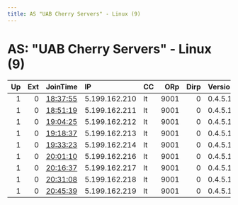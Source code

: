```yaml
---
title: AS "UAB Cherry Servers" - Linux (9)
---
```


# AS: "UAB Cherry Servers" - Linux (9)

|   Up |   Ext | JoinTime                                                                                              | IP            | CC   |   ORp |   Dirp | Version   | Contact   | Nickname   |   eFamMembers |
|-----:|------:|:------------------------------------------------------------------------------------------------------|:--------------|:-----|------:|-------:|:----------|:----------|:-----------|--------------:|
|    1 |     0 | [18:37:55](https://nusenu.github.io/OrNetStats/w/relay/1B0D955118C0568A8A1CB688A7F0684B2323AB83.html) | 5.199.162.210 | lt   |  9001 |      0 | 0.4.5.10  | None      | Unnamed    |             1 |
|    1 |     0 | [18:51:19](https://nusenu.github.io/OrNetStats/w/relay/35BBF864ECA01DF12293DA446E2592776B51431F.html) | 5.199.162.211 | lt   |  9001 |      0 | 0.4.5.10  | None      | Unnamed    |             1 |
|    1 |     0 | [19:04:25](https://nusenu.github.io/OrNetStats/w/relay/828E6853614EAB5E3B96FEF77D48C5DD55BBBC98.html) | 5.199.162.212 | lt   |  9001 |      0 | 0.4.5.10  | None      | Unnamed    |             1 |
|    1 |     0 | [19:18:37](https://nusenu.github.io/OrNetStats/w/relay/27101FCC83355B76F9361C9F68D4CCEA8375905A.html) | 5.199.162.213 | lt   |  9001 |      0 | 0.4.5.10  | None      | Unnamed    |             1 |
|    1 |     0 | [19:33:23](https://nusenu.github.io/OrNetStats/w/relay/A978E9F01B4EC002D8945C97410346ADFC1AE777.html) | 5.199.162.214 | lt   |  9001 |      0 | 0.4.5.10  | None      | Unnamed    |             1 |
|    1 |     0 | [20:01:10](https://nusenu.github.io/OrNetStats/w/relay/E38D2198BC1BA1635DF42D5F196357034A41C805.html) | 5.199.162.216 | lt   |  9001 |      0 | 0.4.5.10  | None      | Unnamed    |             1 |
|    1 |     0 | [20:16:37](https://nusenu.github.io/OrNetStats/w/relay/3FABAFE6C312A234A1068C9C791A367FDC032B9D.html) | 5.199.162.217 | lt   |  9001 |      0 | 0.4.5.10  | None      | Unnamed    |             1 |
|    1 |     0 | [20:31:08](https://nusenu.github.io/OrNetStats/w/relay/8CB4F3DD555995CC099B3381A3F694E7A0B7836C.html) | 5.199.162.218 | lt   |  9001 |      0 | 0.4.5.10  | None      | Unnamed    |             1 |
|    1 |     0 | [20:45:39](https://nusenu.github.io/OrNetStats/w/relay/8FB50E4DEDDA25B1C2001A959A9EE3E2AD4C3721.html) | 5.199.162.219 | lt   |  9001 |      0 | 0.4.5.10  | None      | Unnamed    |             1 |
